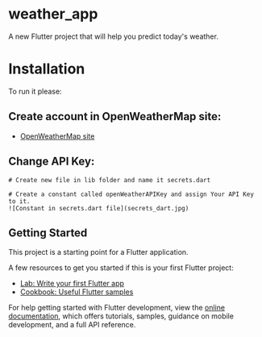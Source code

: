 # weather_app

A new Flutter project that will help you predict today's weather.

# Installation

To run it please:

## Create account in OpenWeatherMap site:

- [OpenWeatherMap site](https://home.openweathermap.org/users/sign_up)

## Change API Key:

```
# Create new file in lib folder and name it secrets.dart
```

```
# Create a constant called openWeatherAPIKey and assign Your API Key to it.
![Constant in secrets.dart file](secrets_dart.jpg)
```
## Getting Started

This project is a starting point for a Flutter application.

A few resources to get you started if this is your first Flutter project:

- [Lab: Write your first Flutter app](https://docs.flutter.dev/get-started/codelab)
- [Cookbook: Useful Flutter samples](https://docs.flutter.dev/cookbook)

For help getting started with Flutter development, view the
[online documentation](https://docs.flutter.dev/), which offers tutorials,
samples, guidance on mobile development, and a full API reference.